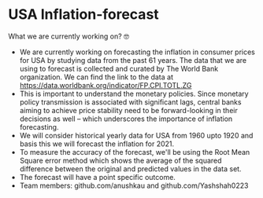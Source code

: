 # USA Inflation-forecast

What we are currently working on? :nerd_face:
- We are currently working on forecasting the inflation in consumer prices for USA by studying data from the past 61 years. The data that we are using to forecast is collected and curated by The World Bank organization. We can find the link to the data at https://data.worldbank.org/indicator/FP.CPI.TOTL.ZG
- This is important to understand the monetary policies. Since monetary policy transmission is associated with significant lags, central banks aiming to achieve price stability need to be forward-looking in their decisions as well – which underscores the importance of inflation forecasting.
-  We will consider historical yearly data for USA from 1960 upto 1920 and basis this we will forecast the inflation for 2021.
- To measure the accuracy of the forecast, we'll be using the Root Mean Square error method which shows the average of the squared difference between the original and predicted values in the data set.
- The forecast will have a point specific outcome.
- Team members: github.com/anushkau and github.com/Yashshah0223
